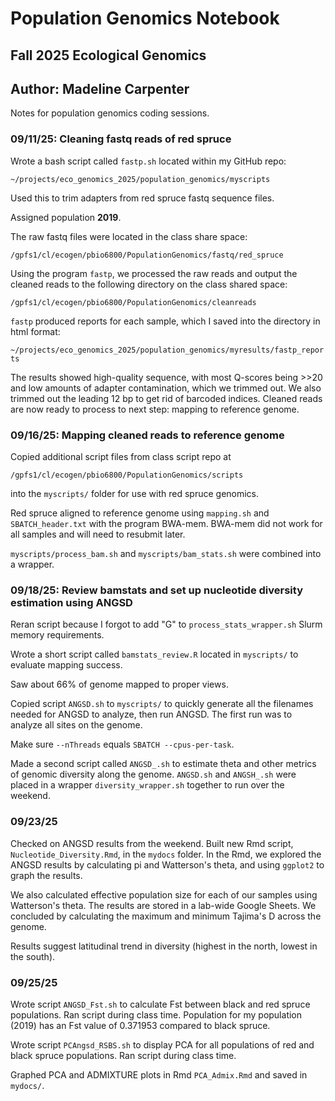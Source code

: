 # Population Genomics Notebook

## Fall 2025 Ecological Genomics

## Author: Madeline Carpenter

Notes for population genomics coding sessions.

### 09/11/25: Cleaning fastq reads of red spruce

Wrote a bash script called `fastp.sh` located within my GitHub repo:

`~/projects/eco_genomics_2025/population_genomics/myscripts`

Used this to trim adapters from red spruce fastq sequence files.

Assigned population **2019**.

The raw fastq files were located in the class share space:

`/gpfs1/cl/ecogen/pbio6800/PopulationGenomics/fastq/red_spruce`

Using the program `fastp`, we processed the raw reads and output the cleaned reads to the following directory on the class shared space:

`/gpfs1/cl/ecogen/pbio6800/PopulationGenomics/cleanreads`

`fastp` produced reports for each sample, which I saved into the directory in html format:

`~/projects/eco_genomics_2025/population_genomics/myresults/fastp_reports`

The results showed high-quality sequence, with most Q-scores being >>20 and low amounts of adapter contamination, which we trimmed out. We also trimmed out the leading 12 bp to get rid of barcoded indices. Cleaned reads are now ready to process to next step: mapping to reference genome.


### 09/16/25: Mapping cleaned reads to reference genome

Copied additional script files from class script repo at 

`/gpfs1/cl/ecogen/pbio6800/PopulationGenomics/scripts`

into the `myscripts/` folder for use with red spruce genomics.

Red spruce aligned to reference genome using `mapping.sh` and `SBATCH_header.txt` with the program BWA-mem. BWA-mem did not work for all samples and will need to resubmit later.

`myscripts/process_bam.sh` and `myscripts/bam_stats.sh` were combined into a wrapper.


### 09/18/25: Review bamstats and set up nucleotide diversity estimation using ANGSD

Reran script because I forgot to add "G" to `process_stats_wrapper.sh` Slurm memory requirements.

Wrote a short script called `bamstats_review.R` located in `myscripts/` to evaluate mapping success.

Saw about 66% of genome mapped to proper views.

Copied script `ANGSD.sh` to `myscripts/` to quickly generate all the filenames needed for ANGSD to analyze, then run ANGSD. The first run was to analyze all sites on the genome.

Make sure `--nThreads` equals `SBATCH --cpus-per-task`.

Made a second script called `ANGSD_.sh` to estimate theta and other metrics of genomic diversity along the genome. `ANGSD.sh` and `ANGSH_.sh` were placed in a wrapper `diversity_wrapper.sh` together to run over the weekend.

### 09/23/25
Checked on ANGSD results from the weekend. Built new Rmd script, `Nucleotide_Diversity.Rmd`, in the `mydocs` folder. In the Rmd, we explored the ANGSD results by calculating pi and Watterson's theta, and using `ggplot2` to graph the results.

We also calculated effective population size for each of our samples using Watterson's theta. The results are stored in a lab-wide Google Sheets. We concluded by calculating the maximum and minimum Tajima's D across the genome.

Results suggest latitudinal trend in diversity (highest in the north, lowest in the south).

### 09/25/25
Wrote script `ANGSD_Fst.sh` to calculate Fst between black and red spruce populations. Ran script during class time. Population for my population (2019) has an Fst value of 0.371953 compared to black spruce.

Wrote script `PCAngsd_RSBS.sh` to display PCA for all populations of red and black spruce populations. Ran script during class time.

Graphed PCA and ADMIXTURE plots in Rmd `PCA_Admix.Rmd` and saved in `mydocs/`.









